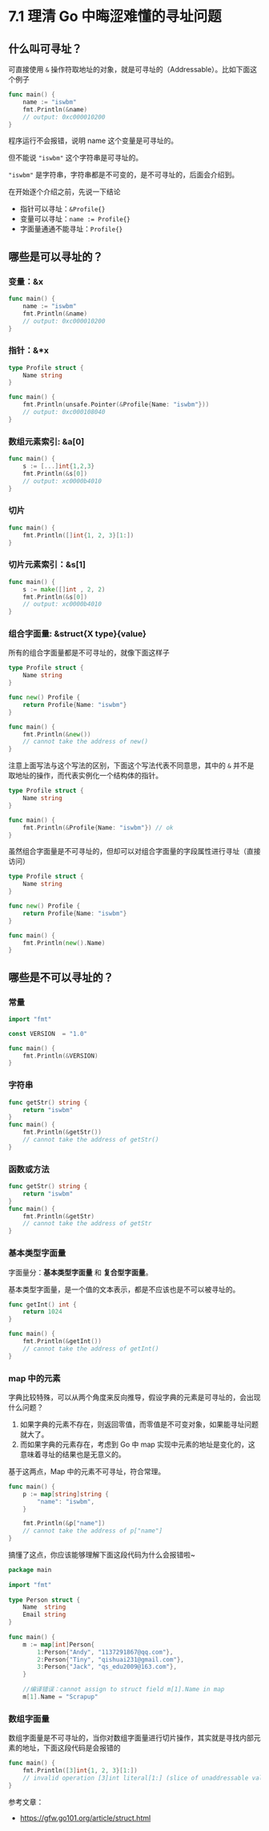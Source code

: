 # 7.1 理清 Go 中晦涩难懂的寻址问题

## 什么叫可寻址？

可直接使用 `&` 操作符取地址的对象，就是可寻址的（Addressable）。比如下面这个例子

```go
func main() {
	name := "iswbm"
	fmt.Println(&name) 
	// output: 0xc000010200
}
```

程序运行不会报错，说明 name 这个变量是可寻址的。

但不能说 `"iswbm"` 这个字符串是可寻址的。

`"iswbm"`  是字符串，字符串都是不可变的，是不可寻址的，后面会介绍到。

在开始逐个介绍之前，先说一下结论

-   指针可以寻址：`&Profile{}`
-   变量可以寻址：`name := Profile{}`
-   字面量通通不能寻址：`Profile{}`

## 哪些是可以寻址的？

### 变量：&x

```go
func main() {
	name := "iswbm"
	fmt.Println(&name) 
	// output: 0xc000010200
}
```

### 指针：&*x

```go
type Profile struct {
	Name string
}

func main() {
	fmt.Println(unsafe.Pointer(&Profile{Name: "iswbm"}))
    // output: 0xc000108040
}
```

### 数组元素索引: &a[0]

```go
func main() {
	s := [...]int{1,2,3}
	fmt.Println(&s[0])
	// output: xc0000b4010
}
```

### 切片

```go
func main() {
	fmt.Println([]int{1, 2, 3}[1:])
}
```

### 切片元素索引：&s[1]

```go
func main() {
	s := make([]int , 2, 2)
	fmt.Println(&s[0]) 
    // output: xc0000b4010
}
```

### 组合字面量: &struct{X type}{value}

所有的组合字面量都是不可寻址的，就像下面这样子

```go
type Profile struct {
	Name string
}

func new() Profile {
	return Profile{Name: "iswbm"}
}

func main() {
	fmt.Println(&new())
    // cannot take the address of new()
}
```

注意上面写法与这个写法的区别，下面这个写法代表不同意思，其中的 `&` 并不是取地址的操作，而代表实例化一个结构体的指针。

```go
type Profile struct {
	Name string
}

func main() {
	fmt.Println(&Profile{Name: "iswbm"}) // ok
}
```

虽然组合字面量是不可寻址的，但却可以对组合字面量的字段属性进行寻址（直接访问）

```go
type Profile struct {
	Name string
}

func new() Profile {
	return Profile{Name: "iswbm"}
}

func main() {
	fmt.Println(new().Name)
}
```

## 哪些是不可以寻址的？

### 常量

```go
import "fmt"

const VERSION  = "1.0"

func main() {
	fmt.Println(&VERSION)
}
```

### 字符串

```go
func getStr() string {
	return "iswbm"
}
func main() {
	fmt.Println(&getStr())
	// cannot take the address of getStr()
}
```

### 函数或方法

```go
func getStr() string {
	return "iswbm"
}
func main() {
	fmt.Println(&getStr)
	// cannot take the address of getStr
}
```

### 基本类型字面量

字面量分：**基本类型字面量** 和 **复合型字面量**。

基本类型字面量，是一个值的文本表示，都是不应该也是不可以被寻址的。

```go
func getInt() int {
	return 1024
}

func main() {
	fmt.Println(&getInt())
	// cannot take the address of getInt()
}
```

### map 中的元素

字典比较特殊，可以从两个角度来反向推导，假设字典的元素是可寻址的，会出现 什么问题？

1.   如果字典的元素不存在，则返回零值，而零值是不可变对象，如果能寻址问题就大了。
2.   而如果字典的元素存在，考虑到 Go 中 map 实现中元素的地址是变化的，这意味着寻址的结果也是无意义的。

基于这两点，Map 中的元素不可寻址，符合常理。

```go
func main() {
	p := map[string]string {
		"name": "iswbm",
	}

	fmt.Println(&p["name"])
	// cannot take the address of p["name"]
}
```

搞懂了这点，你应该能够理解下面这段代码为什么会报错啦~

```go
package main
 
import "fmt"
 
type Person struct {
    Name  string
    Email string
}
 
func main() {
    m := map[int]Person{
        1:Person{"Andy", "1137291867@qq.com"},
        2:Person{"Tiny", "qishuai231@gmail.com"},
        3:Person{"Jack", "qs_edu2009@163.com"},
    }
    
    //编译错误：cannot assign to struct field m[1].Name in map
    m[1].Name = "Scrapup"
```

### 数组字面量

数组字面量是不可寻址的，当你对数组字面量进行切片操作，其实就是寻找内部元素的地址，下面这段代码是会报错的

```go
func main() {
	fmt.Println([3]int{1, 2, 3}[1:])
	// invalid operation [3]int literal[1:] (slice of unaddressable value)
}
```



参考文章：

-   https://gfw.go101.org/article/struct.html
